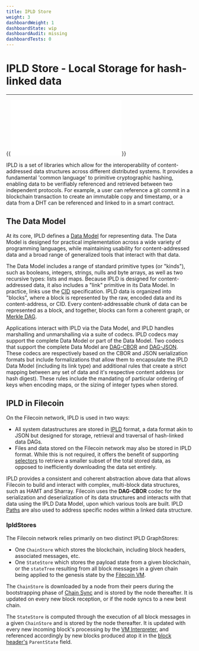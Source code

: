 ```yaml
---
title: IPLD Store
weight: 3
dashboardWeight: 1
dashboardState: wip
dashboardAudit: missing
dashboardTests: 0
---
```


# IPLD Store - Local Storage for hash-linked data
---

{{<embed src="../../../../libraries/ipld/ipld.id" lang="go" >}}

IPLD is a set of libraries which allow for the interoperability of content-addressed data structures across different distributed systems. It provides a fundamental 'common language' to primitive cryptographic hashing, enabling data to be verifiably referenced and retrieved between two independent protocols. For example, a user can reference a git commit in a blockchain transaction to create an immutable copy and timestamp, or a data from a DHT can be referenced and linked to in a smart contract. 

## The Data Model

At its core, IPLD defines a [Data Model](https://github.com/ipld/specs/blob/master/data-model-layer/data-model.md) for representing data. The Data Model is designed for practical implementation across a wide variety of programming languages, while maintaining usability for content-addressed data and a broad range of generalized tools that interact with that data. 

The Data Model includes a range of standard primitive types (or "kinds"), such as booleans, integers, strings, nulls and byte arrays, as well as two recursive types: lists and maps. Because IPLD is designed for content-addressed data, it also includes a "link" primitive in its Data Model. In practice, links use the [CID](https://github.com/multiformats/cid) specification. IPLD data is organized into "blocks", where a block is represented by the raw, encoded data and its content-address, or CID. Every content-addressable chunk of data can be represented as a block, and together, blocks can form a coherent graph, or [Merkle DAG](https://docs.ipfs.io/guides/concepts/merkle-dag/).

Applications interact with IPLD via the Data Model, and IPLD handles marshalling and unmarshalling via a suite of codecs. IPLD codecs may support the complete Data Model or part of the Data Model. Two codecs that support the complete Data Model are [DAG-CBOR](https://github.com/ipld/specs/blob/master/block-layer/codecs/dag-cbor.md) and [DAG-JSON](https://github.com/ipld/specs/blob/master/block-layer/codecs/dag-json.md). These codecs are respectively based on the CBOR and JSON serialization formats but include formalizations that allow them to encapsulate the IPLD Data Model (including its link type) and additional rules that create a strict mapping between any set of data and it's respective content address (or hash digest). These rules include the mandating of particular ordering of keys when encoding maps, or the sizing of integer types when stored.

## IPLD in Filecoin

On the Filecoin network, IPLD is used in two ways:

- All system datastructures are stored in [IPLD](https://ipld.io) format, a data format akin to JSON but designed for storage, retrieval and traversal of hash-linked data DAGs.
- Files and data stored on the Filecoin network may also be stored in IPLD format. While this is not required, it offers the benefit of supporting [selectors](https://github.com/ipld/specs/blob/master/selectors/selectors.md) to retrieve a smaller subset of the total stored data, as opposed to inefficiently downloading the data set entirely.

IPLD provides a consistent and coherent abstraction above data that allows Filecoin to build and interact with complex, multi-block data structures, such as HAMT and Sharray. Filecoin uses the **DAG-CBOR** codec for the serialization and deserialization of its data structures and interacts with that data using the IPLD Data Model, upon which various tools are built. IPLD [Paths](https://github.com/ipld/specs/blob/master/data-model-layer/paths.md) are also used to address specific nodes within a linked data structure.


### IpldStores

The Filecoin network relies primarily on two distinct IPLD GraphStores:

- One `ChainStore` which stores the blockchain, including block headers, associated messages, etc.
- One `StateStore` which stores the payload state from a given blockchain, or the `stateTree` resulting from all block messages in a given chain being applied to the genesis state by the [Filecoin VM](systems/filecoin_vm).

The `ChainStore` is downloaded by a node from their peers during the bootstrapping phase of [Chain Sync](chainsync) and is stored by the node thereafter. It is updated on every new block reception, or if the node syncs to a new best chain.

The `StateStore` is computed through the execution of all block messages in a given `ChainStore` and is stored by the node thereafter. It is updated with every new incoming block's processing by the [VM Interpreter](interpreter), and referenced accordingly by new blocks produced atop it in the [block header's](block) `ParentState` field.

